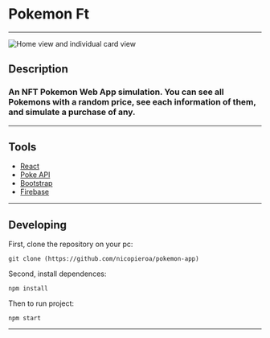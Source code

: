 # Pokemon Ft

---

![Home view and individual card view](.../images/thumbnail.png)

## Description

### An NFT Pokemon Web App simulation. You can see all Pokemons with a random price, see each information of them, and simulate a purchase of any.

---

## Tools

- [React](https://react.dev/)
- [Poke API](https://pokeapi.co/)
- [Bootstrap](https://getbootstrap.com/)
- [Firebase](https://firebase.google.com/?hl=es)

---

## Developing

First, clone the repository on your pc:

    git clone (https://github.com/nicopieroa/pokemon-app)

Second, install dependences:

    npm install

Then to run project:

    npm start

---
